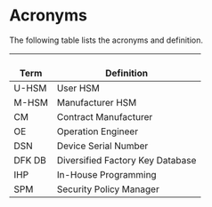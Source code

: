 # Acronyms

The following table lists the acronyms and definition.

|<br /> Term<br />|<br /> Definition<br />|
|---------------------------------------------|---------------------------------------------------|
|U-HSM|User HSM|
|M-HSM|Manufacturer HSM|
|CM|Contract Manufacturer|
|OE|Operation Engineer|
|DSN|Device Serial Number|
|DFK DB|Diversified Factory Key Database|
|IHP|In-House Programming|
|SPM|Security Policy Manager|

